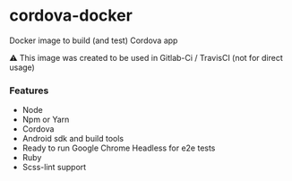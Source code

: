 # cordova-docker
Docker image to build (and test) Cordova app

⚠️ This image was created to be used in Gitlab-Ci / TravisCI (not for direct usage)

### Features

- Node
- Npm or Yarn
- Cordova
- Android sdk and build tools
- Ready to run Google Chrome Headless for e2e tests
- Ruby
- Scss-lint support
